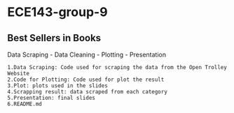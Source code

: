 # ECE143-group-9
## Best Sellers in Books

Data Scraping - Data Cleaning - Plotting - Presentation

	1.Data Scraping: Code used for scraping the data from the Open Trolley Website
	2.Code for Plotting: Code used for plot the result
	3.Plot: plots used in the slides
	4.Scrapping result: data scraped from each category
	5.Presentation: final slides
	6.README.md
